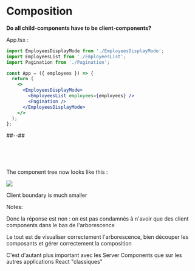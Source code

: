 <!-- .slide: class="two-column with-code title-margin-sm " -->

<style>
  .tree-34{
    width: 500px;
    height: auto;
  }
</style>

# Composition

**Do all child-components have to be client-components?**

App.tsx :

```jsx
import EmployeesDisplayMode from './EmployeesDisplayMode';
import EmployeesList from './EmployeesList';
import Pagination from './Pagination';

const App = ({ employees }) => {
  return (
    <>
      <EmployeesDisplayMode>
        <EmployeesList employees={employees} />
        <Pagination />
      </EmployeesDisplayMode>
    </>
  );
};
```

##--##

<br/>

<br/>
<br/>

<div>

The component tree now looks like this :

<img src="./assets/images/03-server-components/tree-5.png" class="tree-37" />

Client boundary is much smaller

</div>
<!-- .element: class="fragment" data-fragment-index="1"-->

Notes:

Donc la réponse est non : on est pas condamnés à n'avoir que des client components dans le bas de l'arborescence

Le tout est de visualiser correctement l'arborescence, bien découper les composants et gérer correctement la composition

C'est d'autant plus important avec les Server Components que sur les autres applications React "classiques"
